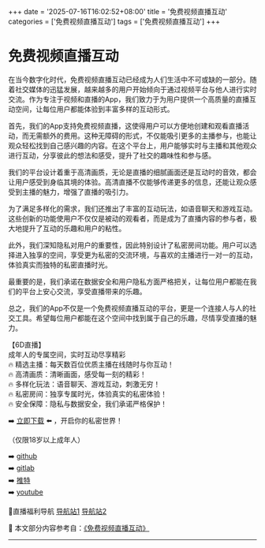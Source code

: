 +++
date = '2025-07-16T16:02:52+08:00'
title = '免费视频直播互动'
categories = ['免费视频直播互动']
tags = ['免费视频直播互动']
+++

# 免费视频直播互动

在当今数字化时代，免费视频直播互动已经成为人们生活中不可或缺的一部分。随着社交媒体的迅猛发展，越来越多的用户开始倾向于通过视频平台与他人进行实时交流。作为专注于视频和直播的App，我们致力于为用户提供一个高质量的直播互动空间，让每位用户都能体验到丰富多样的互动形式。

首先，我们的App支持免费视频直播，这使得用户可以方便地创建和观看直播活动，而无需额外的费用。这种无障碍的形式，不仅能吸引更多的主播参与，也能让观众轻松找到自己感兴趣的内容。在这个平台上，用户能够实时与主播和其他观众进行互动，分享彼此的想法和感受，提升了社交的趣味性和参与感。

我们的平台设计着重于高清画质，无论是直播的细腻画面还是互动时的音效，都会让用户感受到身临其境的体验。高清直播不仅能够传递更多的信息，还能让观众感受到主播的魅力，增强了直播的吸引力。

为了满足多样化的需求，我们还推出了丰富的互动玩法，如语音聊天和游戏互动。这些创新的功能使用户不仅仅是被动的观看者，而是成为了直播内容的参与者，极大地提升了互动的乐趣和用户的粘性。

此外，我们深知隐私对用户的重要性，因此特别设计了私密房间功能。用户可以选择进入独享的空间，享受更为私密的交流环境，与喜欢的主播进行一对一的互动，体验真实而独特的私密直播时光。

最重要的是，我们承诺在数据安全和用户隐私方面严格把关，让每位用户都能在我们的平台上安心交流，享受直播带来的乐趣。

总之，我们的App不仅是一个免费视频直播互动的平台，更是一个连接人与人的社交工具。希望每位用户都能在这个空间中找到属于自己的乐趣，尽情享受直播的魅力。

【6D直播】  
成年人的专属空间，实时互动尽享精彩  
🔥 精选主播：每天数百位优质主播在线随时与你互动！  
🔥 高清画质：清晰画面，感受每一刻的精彩！  
🔥 多样化玩法：语音聊天、游戏互动，刺激无穷！  
🔥 私密房间：独享专属时光，体验真实的私密体验！  
🔥 安全保障：隐私与数据安全，我们承诺严格保护！  

➡️ [立即下载](https://down123.s3.ap-east-1.amazonaws.com/down/down.html?channelCode=blog) ⬅️ ，开启你的私密世界！  

（仅限18岁以上成年人）  

➡️ [github](https://aldult-live.github.io/)  
➡️ [gitlab](https://seo-09598d.gitlab.io/)  
➡️ [推特](https://x.com/wegame33)  
➡️ [youtube](https://www.youtube.com/@6Dlive)  

🔞直播福利导航 [导航站1](https://webstack-86085a.gitlab.io/) [导航站2](https://onlygit123-2.github.io/)


📘 本文部分内容参考自：[《免费视频直播互动》](https://github.com/18movv/18mo)

---
